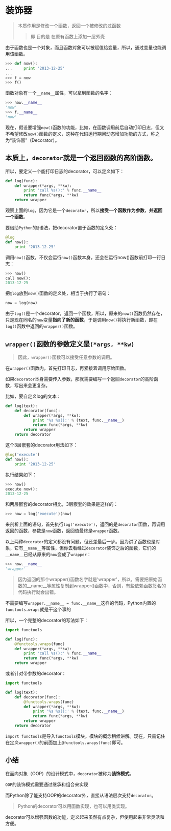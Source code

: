 # 装饰器

> 本质作用是修改一个函数，返回一个被修改的过函数
> > 即 目的是 在原有函数上添加一层外壳

由于函数也是一个对象，而且函数对象可以被赋值给变量，所以，通过变量也能调用该函数。

```python
>>> def now():
...     print '2013-12-25'
...
>>> f = now
>>> f()
```

函数对象有一个`__name__`属性，可以拿到函数的名字：

```python
>>> now.__name__
'now'
>>> f.__name__
'now'
```

现在，假设要增强`now()`函数的功能，比如，在函数调用前后自动打印日志，但又不希望修改`now()`函数的定义，这种在代码运行期间动态增加功能的方式，称之为“装饰器”（Decorator）。

## 本质上，`decorator`就是一个返回函数的高阶函数。

所以，要定义一个能打印日志的decorator，可以定义如下：

```python
def log(func):
    def wrapper(*args, **kw):
        print 'call %s():' % func.__name__
        return func(*args, **kw)
    return wrapper
```

观察上面的`log`，因为它是一个`decorator`，所以**接受一个函数作为参数**，**并返回一个函数**。

要借助`Python`的`@`语法，把decorator置于函数的定义处：

```python
@log
def now():
    print '2013-12-25'
```

调用`now()`函数，不仅会运行`now()`函数本身，还会在运行now()函数前打印一行日志：

```python
>>> now()
call now():
2013-12-25
```

把`@log`放到`now()`函数的定义处，相当于执行了语句：

```python
now = log(now)
```

由于`log()`是一个decorator，返回一个函数，所以，原来的`now()`函数仍然存在，只是现在同名的`now`变量**指向了新的函数**，于是调用`now()`将执行新函数，即在`log()`函数中返回的`wrapper()`函数。

## `wrapper()`函数的参数定义是`(*args, **kw)`

> 因此，`wrapper()`函数可以接受任意参数的调用。

在`wrapper()`函数内，首先打印日志，再紧接着调用原始函数。

如果`decorator`本身需要传入参数，那就需要编写一个返回`decorator`的高阶函数，写出来会更复杂。

比如，要自定义log的文本：

```python
def log(text):
    def decorator(func):
        def wrapper(*args, **kw):
            print '%s %s():' % (text, func.__name__)
            return func(*args, **kw)
        return wrapper
    return decorator
```

这个3层嵌套的decorator用法如下：

```python
@log('execute')
def now():
    print '2013-12-25'
```

执行结果如下：

```python
>>> now()
execute now():
2013-12-25
```

和两层嵌套的decorator相比，3层嵌套的效果是这样的：

```python
>>> now = log('execute')(now)
```

来剖析上面的语句，首先执行`log('execute')`，返回的是`decorator`函数，再调用返回的函数，参数是`now`函数，返回值最终是`wrapper`函数。

以上两种`decorator`的定义都没有问题，但还差最后一步。因为讲了函数也是对象，它有`__name__`等属性，但你去看经过`decorator`装饰之后的函数，它们的`__name__`已经从原来的`now`变成了`wrapper`：

```python
>>> now.__name__
'wrapper'
```

> 因为返回的那个wrapper()函数名字就是'wrapper'，所以，需要把原始函数的__name__等属性复制到wrapper()函数中，否则，有些依赖函数签名的代码执行就会出错。

不需要编写`wrapper.__name__ = func.__name__`这样的代码，Python内置的`functools.wraps`就是干这个事的

所以，一个完整的decorator的写法如下：

```python
import functools

def log(func):
    @functools.wraps(func)
    def wrapper(*args, **kw):
        print 'call %s():' % func.__name__
        return func(*args, **kw)
    return wrapper
```

或者针对带参数的decorator：

```python
import functools

def log(text):
    def decorator(func):
        @functools.wraps(func)
        def wrapper(*args, **kw):
            print '%s %s():' % (text, func.__name__)
            return func(*args, **kw)
        return wrapper
    return decorator
```

`import functools`是导入`functools`模块。模块的概念稍候讲解。现在，只需记住在定义`wrapper()`的前面加上`@functools.wraps(func)`即可。

## 小结

在面向对象（OOP）的设计模式中，`decorator`被称为**装饰模式**。

`OOP`的装饰模式需要通过继承和组合来实现

而Python除了能支持OOP的decorator外，直接从语法层次支持`decorator`。

> Python的decorator可以用函数实现，也可以用类实现。

decorator可以增强函数的功能，定义起来虽然有点复杂，但使用起来非常灵活和方便。

